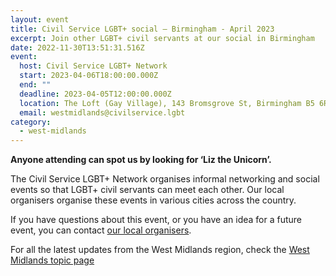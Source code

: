 ```yaml
---
layout: event
title: Civil Service LGBT+ social – Birmingham - April 2023
excerpt: Join other LGBT+ civil servants at our social in Birmingham
date: 2022-11-30T13:51:31.516Z
event:
  host: Civil Service LGBT+ Network
  start: 2023-04-06T18:00:00.000Z
  end: ""
  deadline: 2023-04-05T12:00:00.000Z
  location: The Loft (Gay Village), 143 Bromsgrove St, Birmingham B5 6RG
  email: westmidlands@civilservice.lgbt
category:
  - west-midlands
---
```

**Anyone attending can spot us by looking for ‘Liz the Unicorn’.**

The Civil Service LGBT+ Network organises informal networking and social events so that LGBT+ civil servants can meet each other. Our local organisers organise these events in various cities across the country.

If you have questions about this event, or you have an idea for a future event, you can contact [our local organisers](/team).

For all the latest updates from the West Midlands region, check the [West Midlands topic page](/topic/west-midlands)